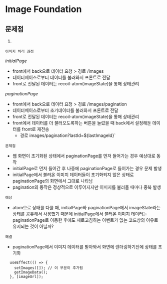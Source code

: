 # Image Foundation

## 문제점

1.

`이미지 처리 과정`

_initialPage_

- front에서 back으로 데이터 요청 > 경로 /images
- 데이터베이스로부터 데이터를 불러와서 프론트로 전달
- front로 전달된 데이터는 recoil-atom(imageState)을 통해 상태관리

_paginationPage_

- front에서 back으로 데이터 요청 > 경로 /images/pagination
- 데이터베이스로부터 초기데이터를 불러와서 프론트로 전달
- front로 전달된 데이터는 recoil-atom(imageState)을 통해 상태관리
- front에서 데이터를 더 불러오도록하는 버튼을 눌렀을 때 back에서 설정해둔 데이터를 front로 재전송
  - 경로 images/pagination?lastId=${lastImageId}`

`문제점`

- 웹 화면이 초기화된 상태에서 paginationPage를 먼저 들어가는 경우 예상대로 동작
- initialPage로 먼저 들어간 후 나중에 paginationPage로 들어가는 경우 문제 발생
- initialPage에서 불러온 이미지 데이터들이 초기화되지 않은 상태로 paginationPage의 화면에서 그대로 나타남
- pagination의 동작은 정상적으로 이루어지지만 이미지를 불러올 때마다 중복 발생

`예상`

- atom으로 상태를 다룰 때, initialPage와 paginationPage에서 imageState라는 상태를 공유해서 사용했기 때문에 initialPage에서 불러온 이미지 데이터는 paginationPage로 이동한 후에도 새로고침하는 이벤트가 없는 코드상의 이유로 유지되는 것이 아닐까?

`해결`

- paginationPage에서 이미지 데이터를 받아와서 화면에 렌더링하기전에 상태를 초기화

```
  useEffect(() => {
    setImages([]); // 이 부분이 추가됨
    getImageData();
  }, [imageUrl]);
```

